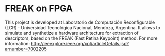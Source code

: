 # FREAK on FPGA
This project is developed at Laboratorio de Computación Reconfigurable (LCR) - Universidad Tecnológica Nacional, Mendoza, Argentina. It allows to simulate and synthetize a hardware architecture for extraction of descriptors, based on the FREAK (Fast Retina Keypoint) method. For more information: http://ieeexplore.ieee.org/xpl/articleDetails.jsp?arnumber=7002205
